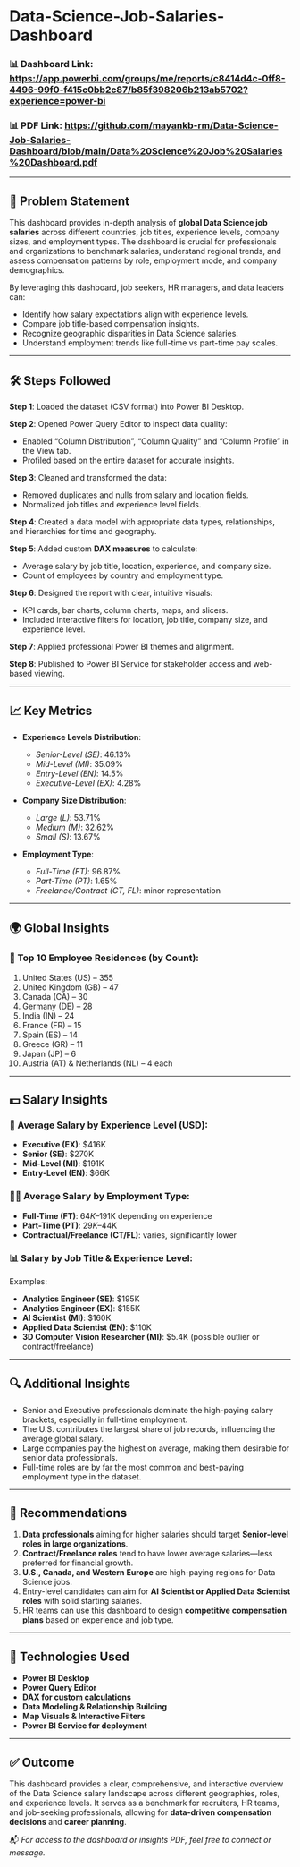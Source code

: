 # Data-Science-Job-Salaries-Dashboard

### 📊 Dashboard Link: https://app.powerbi.com/groups/me/reports/c8414d4c-0ff8-4496-99f0-f415c0bb2c87/b85f398206b213ab5702?experience=power-bi
### 📊 PDF Link: https://github.com/mayankb-rm/Data-Science-Job-Salaries-Dashboard/blob/main/Data%20Science%20Job%20Salaries%20Dashboard.pdf
---

## 📌 Problem Statement

This dashboard provides in-depth analysis of **global Data Science job salaries** across different countries, job titles, experience levels, company sizes, and employment types. The dashboard is crucial for professionals and organizations to benchmark salaries, understand regional trends, and assess compensation patterns by role, employment mode, and company demographics.

By leveraging this dashboard, job seekers, HR managers, and data leaders can:
- Identify how salary expectations align with experience levels.
- Compare job title-based compensation insights.
- Recognize geographic disparities in Data Science salaries.
- Understand employment trends like full-time vs part-time pay scales.

---

## 🛠️ Steps Followed

**Step 1**: Loaded the dataset (CSV format) into Power BI Desktop.

**Step 2**: Opened Power Query Editor to inspect data quality:
- Enabled “Column Distribution”, “Column Quality” and “Column Profile” in the View tab.
- Profiled based on the entire dataset for accurate insights.

**Step 3**: Cleaned and transformed the data:
- Removed duplicates and nulls from salary and location fields.
- Normalized job titles and experience level fields.

**Step 4**: Created a data model with appropriate data types, relationships, and hierarchies for time and geography.

**Step 5**: Added custom **DAX measures** to calculate:
- Average salary by job title, location, experience, and company size.
- Count of employees by country and employment type.

**Step 6**: Designed the report with clear, intuitive visuals:
- KPI cards, bar charts, column charts, maps, and slicers.
- Included interactive filters for location, job title, company size, and experience level.

**Step 7**: Applied professional Power BI themes and alignment.

**Step 8**: Published to Power BI Service for stakeholder access and web-based viewing.

---

## 📈 Key Metrics

- **Experience Levels Distribution**:
  - *Senior-Level (SE)*: 46.13%
  - *Mid-Level (MI)*: 35.09%
  - *Entry-Level (EN)*: 14.5%
  - *Executive-Level (EX)*: 4.28%

- **Company Size Distribution**:
  - *Large (L)*: 53.71%
  - *Medium (M)*: 32.62%
  - *Small (S)*: 13.67%

- **Employment Type**:
  - *Full-Time (FT)*: 96.87%
  - *Part-Time (PT)*: 1.65%
  - *Freelance/Contract (CT, FL)*: minor representation

---

## 🌍 Global Insights

### 📌 Top 10 Employee Residences (by Count):
1. United States (US) – 355
2. United Kingdom (GB) – 47
3. Canada (CA) – 30
4. Germany (DE) – 28
5. India (IN) – 24
6. France (FR) – 15
7. Spain (ES) – 14
8. Greece (GR) – 11
9. Japan (JP) – 6
10. Austria (AT) & Netherlands (NL) – 4 each

---

## 💵 Salary Insights

### 💼 Average Salary by **Experience Level** (USD):
- **Executive (EX)**: $416K
- **Senior (SE)**: $270K
- **Mid-Level (MI)**: $191K
- **Entry-Level (EN)**: $66K

### 👨‍💻 Average Salary by **Employment Type**:
- **Full-Time (FT)**: $64K–$191K depending on experience
- **Part-Time (PT)**: $29K–$44K
- **Contractual/Freelance (CT/FL)**: varies, significantly lower

### 📊 Salary by Job Title & Experience Level:
Examples:
- **Analytics Engineer (SE)**: $195K
- **Analytics Engineer (EX)**: $155K
- **AI Scientist (MI)**: $160K
- **Applied Data Scientist (EN)**: $110K
- **3D Computer Vision Researcher (MI)**: $5.4K (possible outlier or contract/freelance)

---

## 🔍 Additional Insights

- Senior and Executive professionals dominate the high-paying salary brackets, especially in full-time employment.
- The U.S. contributes the largest share of job records, influencing the average global salary.
- Large companies pay the highest on average, making them desirable for senior data professionals.
- Full-time roles are by far the most common and best-paying employment type in the dataset.

---

## 📌 Recommendations

1. **Data professionals** aiming for higher salaries should target **Senior-level roles in large organizations**.
2. **Contract/Freelance roles** tend to have lower average salaries—less preferred for financial growth.
3. **U.S., Canada, and Western Europe** are high-paying regions for Data Science jobs.
4. Entry-level candidates can aim for **AI Scientist or Applied Data Scientist roles** with solid starting salaries.
5. HR teams can use this dashboard to design **competitive compensation plans** based on experience and job type.

---

## 💼 Technologies Used

- **Power BI Desktop**  
- **Power Query Editor**  
- **DAX for custom calculations**  
- **Data Modeling & Relationship Building**  
- **Map Visuals & Interactive Filters**  
- **Power BI Service for deployment**

---

## ✅ Outcome

This dashboard provides a clear, comprehensive, and interactive overview of the Data Science salary landscape across different geographies, roles, and experience levels. It serves as a benchmark for recruiters, HR teams, and job-seeking professionals, allowing for **data-driven compensation decisions** and **career planning**.

📬 *For access to the dashboard or insights PDF, feel free to connect or message.*
